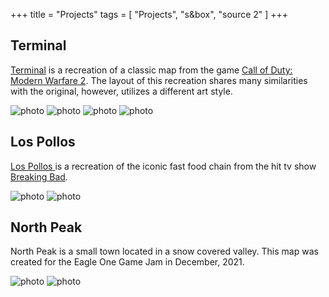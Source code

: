 +++
title = "Projects"
tags = [
    "Projects", "s&box", "source 2"
]
+++

<h2>Terminal</h2>

[Terminal](https://callofduty.fandom.com/wiki/Terminal_(map)#:~:text=Terminal%20is%20a%20medium%20sized,Mark%20Rubin%20of%20Infinity%20Ward.) is a recreation of a classic map from the game [Call of Duty: Modern Warfare 2](https://en.wikipedia.org/wiki/Call_of_Duty:_Modern_Warfare_2). The  layout of this recreation shares many similarities with the original, however, utilizes a different art style.

<div class="thumbnail img">
<img src="https://drive.google.com/uc?export=view&id=1mwm3Q4StOjL5WgQU5Yji7o_EFYiWvGJd" alt="photo">
<img src="https://drive.google.com/uc?export=view&id=1n72hIMUMf5nItLkrDcfn97rjz1_ie-A-" alt="photo">
<img src="https://drive.google.com/uc?export=view&id=1mtqQC3RVptuRzu3a--J-uYYt8EEYUQga&" alt="photo">
<img src="https://drive.google.com/uc?export=view&id=1kREDJX3qqrMVPcJvlQiK1pZ1UIUvwz6l" alt="photo">
</div>

<h2>Los Pollos</h2>

[Los Pollos ](https://breakingbad.fandom.com/wiki/Los_Pollos_Hermanos.) is a recreation of the iconic fast food chain from the hit tv show [Breaking Bad](https://en.wikipedia.org/wiki/Breaking_Bad).

<div class="thumbnail img">
<img src="https://drive.google.com/uc?export=view&id=1zB9RvnYkZjOz1BWYF4uiyUaq39eZMgPq" alt="photo">
<img src="https://drive.google.com/uc?export=view&id=13Bf7wxiAuFvxncaKpcLQkteUEtxfSljS" alt="photo">
</div>

<h2>North Peak</h2>

North Peak is a small town located in a snow covered valley. This map was created for the Eagle One Game Jam in December, 2021. 

<div class="thumbnail img">
<img src="https://drive.google.com/uc?export=view&id=1cRKssnJi8scyEa8Pf06i6tVi1iIqIzos" alt="photo">
<img src="https://drive.google.com/uc?export=view&id=1A_U7rSzY54H0J1aWnOO9XLMpYSufnLSu" alt="photo">
</div>
